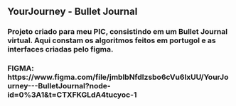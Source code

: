<h2> YourJourney - Bullet Journal </h2>
<h3> Projeto criado para meu PIC, consistindo em um Bullet Journal virtual. Aqui constam os algoritmos feitos em portugol e as interfaces criadas pelo figma. <h3>

<h3> FIGMA: https://www.figma.com/file/jmblbNfdlzsbo6cVu6lxUU/YourJourney---BulletJournal?node-id=0%3A1&t=CTXFKGLdA4tucyoc-1 </h3>
